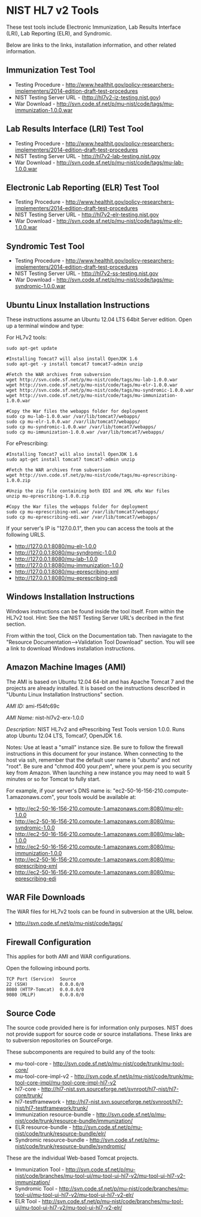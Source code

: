 NIST HL7 v2 Tools
=================

These test tools include Electronic Immunization, Lab Results Interface (LRI), Lab Reporting (ELR), 
and Syndromic.

Below are links to the links, installation information, and other related information. 


Immunization Test Tool
----------------------

+ Testing Procedure - http://www.healthit.gov/policy-researchers-implementers/2014-edition-draft-test-procedures
+ NIST Testing Server URL -  (http://hl7v2-iz-testing.nist.gov)
+ War Download - http://svn.code.sf.net/p/mu-nist/code/tags/mu-immunization-1.0.0.war

Lab Results Interface (LRI) Test Tool
-------------------------------------

+ Testing Procedure - http://www.healthit.gov/policy-researchers-implementers/2014-edition-draft-test-procedures
+ NIST Testing Server URL - http://hl7v2-lab-testing.nist.gov
+ War Download - http://svn.code.sf.net/p/mu-nist/code/tags/mu-lab-1.0.0.war


Electronic Lab Reporting (ELR) Test Tool
-----------------------------------------

+ Testing Procedure - http://www.healthit.gov/policy-researchers-implementers/2014-edition-draft-test-procedures
+ NIST Testing Server URL - http://hl7v2-elr-testing.nist.gov
+ War Download - http://svn.code.sf.net/p/mu-nist/code/tags/mu-elr-1.0.0.war

Syndromic Test Tool
-------------------

+ Testing Procedure - http://www.healthit.gov/policy-researchers-implementers/2014-edition-draft-test-procedures
+ NIST Testing Server URL - http://hl7v2-ss-testing.nist.gov
+ War Download - http://svn.code.sf.net/p/mu-nist/code/tags/mu-syndromic-1.0.0.war


Ubuntu Linux Installation Instructions
--------------------------------------

These instructions assume an Ubuntu 12.04 LTS 64bit Server edition. 
Open up a terminal window and type:


For HL7v2 tools:

    sudo apt-get update
    
    #Installing Tomcat7 will also install OpenJDK 1.6
    sudo apt-get -y install tomcat7 tomcat7-admin unzip
    
    #Fetch the WAR archives from subversion
    wget http://svn.code.sf.net/p/mu-nist/code/tags/mu-lab-1.0.0.war
    wget http://svn.code.sf.net/p/mu-nist/code/tags/mu-elr-1.0.0.war
    wget http://svn.code.sf.net/p/mu-nist/code/tags/mu-syndromic-1.0.0.war
    wget http://svn.code.sf.net/p/mu-nist/code/tags/mu-immunization-1.0.0.war
 
    #Copy the War files the webapps folder for deployment
    sudo cp mu-lab-1.0.0.war /var/lib/tomcat7/webapps/
    sudo cp mu-elr-1.0.0.war /var/lib/tomcat7/webapps/
    sudo cp mu-syndromic-1.0.0.war /var/lib/tomcat7/webapps/
    sudo cp mu-immunization-1.0.0.war /var/lib/tomcat7/webapps/

For ePrescribing:
    
    #Installing Tomcat7 will also install OpenJDK 1.6
    sudo apt-get install tomcat7 tomcat7-admin unzip

    #Fetch the WAR archives from subversion
    wget http://svn.code.sf.net/p/mu-nist/code/tags/mu-eprescribing-1.0.0.zip

    #Unzip the zip file containing both EDI and XML eRx War files
    unzip mu-eprescribing-1.0.0.zip

    #Copy the War files the webapps folder for deployment
    sudo cp mu-eprescribing-xml.war /var/lib/tomcat7/webapps/
    sudo cp mu-eprescribing-edi.war /var/lib/tomcat7/webapps/
  

If your server's IP is "127.0.0.1", then you can access the tools at the following URLS.

+ http://127.0.0.1:8080/mu-elr-1.0.0
+ http://127.0.0.1:8080/mu-syndromic-1.0.0
+ http://127.0.0.1:8080/mu-lab-1.0.0
+ http://127.0.0.1:8080/mu-immunization-1.0.0
+ http://127.0.0.1:8080/mu-eprescribing-xml
+ http://127.0.0.1:8080/mu-eprescribing-edi
 

Windows Installation Instructions
---------------------------------

Windows instructions can be found inside the tool itself.  From within the HL7v2 tool.
Hint: See the NIST Testing Server URL's decribed in the first section.

From within the tool, Click on the Documentation tab.  Then naviagate to the "Resource 
Documentation-->Validation Tool Download" section.  You will see a link to download Windows 
installation instructions.


Amazon Machine Images (AMI)
---------------------------

The AMI is based on Ubuntu 12.04 64-bit and has Apache Tomcat 7 and the 
projects are already installed. It is based on the instructions described in
"Ubuntu Linux Installation Instructions" section.

*AMI ID:* ami-f54fc69c

*AMI Name:* nist-hl7v2-erx-1.0.0

*Description:* NIST HL7v2 and ePrescribing Test Tools version 1.0.0. Runs atop Ubuntu 12.04 LTS, Tomcat7, OpenJDK 1.6.

Notes:  Use at least a "small" instance size. Be sure to follow the firewall instructions in this document for your instance. When connecting to the host via ssh, remember that the default user name is "ubuntu" and 
not "root".  Be sure and "chmod 400 your.pem", where your.pem is you security key from Amazon.  When launching a new instance you may need to wait 5 minutes or so for Tomcat to fully start.


For example, if your server's DNS name is: "ec2-50-16-156-210.compute-1.amazonaws.com", your tools would 
be available at:

+ http://ec2-50-16-156-210.compute-1.amazonaws.com:8080/mu-elr-1.0.0
+ http://ec2-50-16-156-210.compute-1.amazonaws.com:8080/mu-syndromic-1.0.0
+ http://ec2-50-16-156-210.compute-1.amazonaws.com:8080/mu-lab-1.0.0
+ http://ec2-50-16-156-210.compute-1.amazonaws.com:8080/mu-immunization-1.0.0
+ http://ec2-50-16-156-210.compute-1.amazonaws.com:8080/mu-eprescribing-xml
+ http://ec2-50-16-156-210.compute-1.amazonaws.com:8080/mu-eprescribing-edi


WAR File Downloads
------------------

The WAR files for HL7v2 tools can be found in subversion at the URL below.

+ http://svn.code.sf.net/p/mu-nist/code/tags/

Firewall Configuration
----------------------

This applies for both AMI and WAR configurations.

Open the following inbound ports.

    TCP Port (Service)	Source
    22 (SSH)            0.0.0.0/0
    8080 (HTTP-Tomcat)  0.0.0.0/0
    9080 (MLLP)         0.0.0.0/0


Source Code
-----------

The source code provided here is for information only purposes.  NIST does not 
provide support for source code or source installations.  These links are to
subversion repositories on SourceForge.

These subcomponents are required to build any of the tools:

+ mu-tool-core - http://svn.code.sf.net/p/mu-nist/code/trunk/mu-tool-core/
+ mu-tool-core-impl-v2  - http://svn.code.sf.net/p/mu-nist/code/trunk/mu-tool-core-impl/mu-tool-core-impl-hl7-v2
+ hl7-core - http://hl7-nist.svn.sourceforge.net/svnroot/hl7-nist/hl7-core/trunk/
+ hl7-testframework - http://hl7-nist.svn.sourceforge.net/svnroot/hl7-nist/hl7-testframework/trunk/
+ Immunization resource-bundle - http://svn.code.sf.net/p/mu-nist/code/trunk/resource-bundle/immunization/
+ ELR resource-bundle - http://svn.code.sf.net/p/mu-nist/code/trunk/resource-bundle/elr/
+ Syndromic resource-bundle - http://svn.code.sf.net/p/mu-nist/code/trunk/resource-bundle/syndromic/


These are the individual Web-based Tomcat projects.

+ Immunization Tool - http://svn.code.sf.net/p/mu-nist/code/branches/mu-tool-ui/mu-tool-ui-hl7-v2/mu-tool-ui-hl7-v2-immunization/
+ Syndromic Tool -  http://svn.code.sf.net/p/mu-nist/code/branches/mu-tool-ui/mu-tool-ui-hl7-v2/mu-tool-ui-hl7-v2-elr/
+ ELR Tool - http://svn.code.sf.net/p/mu-nist/code/branches/mu-tool-ui/mu-tool-ui-hl7-v2/mu-tool-ui-hl7-v2-elr/

